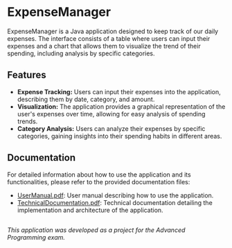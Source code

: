 # ExpenseManager

ExpenseManager is a Java application designed to keep track of our daily expenses. The interface consists of a table where users can input their expenses and a chart that allows them to visualize the trend of their spending, including analysis by specific categories.

## Features

- **Expense Tracking:** Users can input their expenses into the application, describing them by date, category, and amount.
- **Visualization:** The application provides a graphical representation of the user's expenses over time, allowing for easy analysis of spending trends.
- **Category Analysis:** Users can analyze their expenses by specific categories, gaining insights into their spending habits in different areas.

## Documentation

For detailed information about how to use the application and its functionalities, please refer to the provided documentation files:
- [UserManual.pdf](UserManual.pdf): User manual describing how to use the application.
- [TechnicalDocumentation.pdf](TechnicalDocumentation.pdf): Technical documentation detailing the implementation and architecture of the application.

##
*This application was developed as a project for the Advanced Programming exam.*
